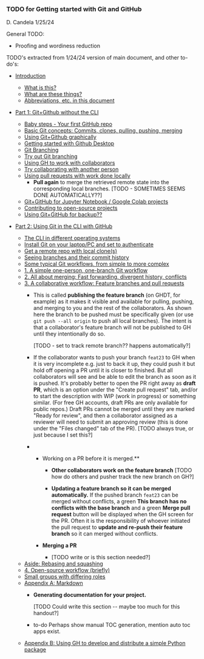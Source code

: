 ### TODO for Getting started with Git and GitHub

D. Candela 1/25/24

General TODO:

- Proofing and wordiness reduction

TODO's extracted from 1/24/24 version of main document, and other to-do's:

- [Introduction](#intro)
  
  - [What is this?](#whatis)
  - [What are these things?](#whatare)
  - [Abbreviations, etc. in this document](#abbrev)

- [Part 1: Git+Github without the CLI](#part1)
  
  - [Baby steps - Your first GitHub repo](#baby)
  - [Basic Git concepts: Commits, clones, pulling, pushing, merging](#basic)
  - [Using Git+Github graphically](#graphically)
  - [Getting started with Github Desktop](#ghdt)
  - [Git Branching](#branching)
  - [Try out Git branching](#trybranching)
  - [Using GH to work with collaborators](#collabs)
  - [Try collaborating with another person](#trycollab)
  - [Using pull requests with work done locally](#useprs)
    - **Pull again** to merge the retrieved remote state into the corresponding local branches. [TODO - SOMETIMES SEEMS DONE AUTOMATICALLY??]
  - [Git+GitHub for Jupyter Notebook / Google Colab projects](#jngc)
  - [Contributing to open-source projects](#opensource)
  - [Using Git+GitHub for backup??](#backup)

- [Part 2: Using Git in the CLI with GitHub](#cli)
  
  - [The CLI in different operating systems](#clios)
  - [Install Git on your laptop/PC and set to authenticate](#installgit)
  - [Get a remote repo with local clone(s)](#getremote)
  - [Seeing branches and their commit history](#seebranches)
  - [Some typical Git workflows, from simple to more complex](#workflows)
  - [1. A simple one-person, one-branch Git workflow](#oneperson)
  - [2. All about merging: Fast forwarding, divergent history, conflicts](#merging)
  - [3. A collaborative workflow: Feature branches and pull requests](#feature)
    - This is called **publishing the feature branch** (on GHDT, for example) as it makes it visible and available for pulling, pushing, and merging to you and the rest of the collaborators. As shown here the branch to be pushed must be specifically given (or use `git push --all origin` to push all local branches). The intent is that a collaborator's feature branch will not be published to GH until they intentionally do so.
      
      [TODO - set to track remote branch?? happens automatically?]
    - If the collaborator wants to push your branch `feat23` to GH when it is very incomplete e.g. just to back it up, they could push it but hold off opening a PR until it is closer to finished. But all collaborators will see and be able to edit the branch as soon as it is pushed. It's probably better to open the PR right away as **draft PR**, which is an option under the "Create pull request" tab, and/or to start the description with WIP (work in progress) or something similar. (For free GH accounts, draft PRs are only available for public repos.) Draft PRs cannot be merged until they are marked "Ready for review", and then a collaborator assigned as a reviewer will need to submit an approving review (this is done under the "Files changed" tab of the PR). [TODO always true, or just because I set this?]
    - - Working on a PR before it is merged.**
        
        - **Other collaborators work on the feature branch** [TODO how do others and pusher track the new branch on GH?]
        
        - **Updating a feature branch so it can be merged automatically.** If the pushed branch `feat23` can be merged without conflicts, a green **This branch has no conflicts with the base branch** and a green **Merge pull request** button will be displayed when the GH screen for the PR. Often it is the responsibility of whoever initiated the pull request to **update and re-push their feature branch** so it can merged without conflicts.
      
      - **Merging a PR**
        
        -  [TODO write or is this section needed?]
  - [Aside: Rebasing and squashing](#rebasing)
  - [4. Open-source workflow (briefly)](#opensourceflow)
  - [Small groups with differing roles](#differing)
  - [Appendix A: Markdown](#markdown)
    - **Generating documentation for your project.**
      
      [TODO Could write this section -- maybe too much for this handout?]
    - to-do Perhaps show manual TOC generation, mention auto toc apps exist.
  - [Appendix B: Using GH to develop and distribute a simple Python package](#pythonpackage)
